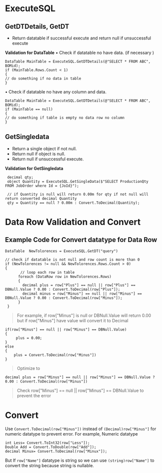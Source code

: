 # ExecuteSQL

##  GetDTDetails, GetDT

 - Return datatable if successful execute and return null if
   unsuccessful execute

**Validation for DataTable**
• Check if datatable no have data. (if necessary )

    DataTable MainTable = ExecuteSQL.GetDTDetails(@"SELECT * FROM ABC", BOMid);  
    if (MainTable.Rows.Count < 1)
    {
    // do something if no data in table
    }
 
• Check if datatable no have any column and data.   
 
    DataTable MainTable = ExecuteSQL.GetDTDetails(@"SELECT * FROM ABC", BOMid);  
    if (MainTable == null)
    {
    // do something if table is empty no data row no column
    }

##  GetSingledata

 - Return a single object if not null.
 - Return null if object is null.
 - Return null if unsuccessful execute.

**Validation for GetSingledata**
   

     decimal qty;
     object Quantity = ExecuteSQL.GetSingleData($"SELECT ProductionQty FROM JobOrder where Id = {JoId}");
     
     // if Quantity is null will return 0.00m for qty if not null will return converted decimal Quantity 
     qty = Quantity == null ? 0.00m : Convert.ToDecimal(Quantity);

# Data Row Validation and Convert
## Example Code for  Convert datatype for Data Row 
    DataTable  NewTolorences = ExecuteSQL.GetDT("query")
    
    // check if datatable is not null and row count is more than 0
    if (NewTolorences != null && NewTolorences.Rows.Count > 0)
    {
		   // loop each row in table
          foreach (DataRow row in NewTolorences.Rows)
          {
            decimal plus = row["Plus"] == null || row["Plus"] == DBNull.Value ? 0.00 : Convert.ToDecimal(row["Plus"]);
            decimal minus = row["Minus"] == null || row["Minus"] == DBNull.Value ? 0.00 : Convert.ToDecimal(row["Minus"]);
          }
     }

> For example, if row["Minus"] is null or DBNull.Value will return 0.00 but if row["Minus"] have value will convert it to Decimal

    if(row["Minus"] == null || row["Minus"] == DBNull.Value)
    {
    	 plus = 0.00;
    }
    else
    {
    	plus = Convert.ToDecimal(row["Minus"])
    }

> Optimize to 

    decimal plus = row["Minus"] == null || row["Minus"] == DBNull.Value ? 0.00 : Convert.ToDecimal(row["Minus"])

> Check row["Minus"] == null || row["Minus"] == DBNull.Value to prevent the error

# Convert

Use `Convert.ToDecimal(row["Minus"])`  instead of `(Decimal)row["Minus"]` for numeric datatype to prevent error.
For example, Numeric datatype

    int Less= Convert.ToInt32(row["Less"]);
    Double Add = Convert.ToDouble(row["Add"]);
    decimal Minux= Convert.ToDecimal(row["Minux"]);
    
But If `row["Name"]` datatype is string so we can use `(string)row["Name"]` to convert the string because string is nullable.

